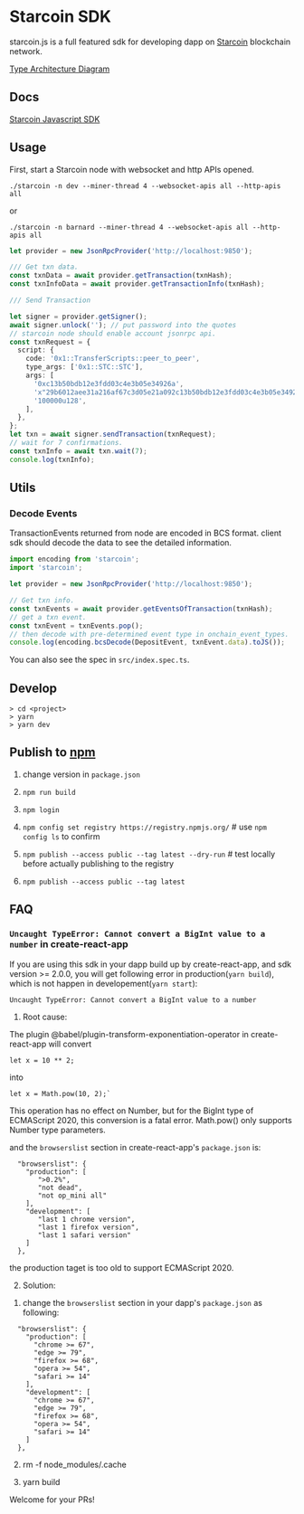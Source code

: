 # Starcoin SDK

starcoin.js is a full featured sdk for developing dapp on [Starcoin](https://github.com/starcoinorg/starcoin) blockchain network.

[Type Architecture Diagram](./src/lib/README.md)

## Docs

[Starcoin Javascript SDK](https://starcoin.org/zh/developer/sdk/javascript/)

## Usage

First, start a Starcoin node with websocket and http APIs opened.

```shell
./starcoin -n dev --miner-thread 4 --websocket-apis all --http-apis all
```

or

```shell
./starcoin -n barnard --miner-thread 4 --websocket-apis all --http-apis all
```

```typescript
let provider = new JsonRpcProvider('http://localhost:9850');

/// Get txn data.
const txnData = await provider.getTransaction(txnHash);
const txnInfoData = await provider.getTransactionInfo(txnHash);

/// Send Transaction

let signer = provider.getSigner();
await signer.unlock(''); // put password into the quotes
// starcoin node should enable account jsonrpc api.
const txnRequest = {
  script: {
    code: '0x1::TransferScripts::peer_to_peer',
    type_args: ['0x1::STC::STC'],
    args: [
      '0xc13b50bdb12e3fdd03c4e3b05e34926a',
      'x"29b6012aee31a216af67c3d05e21a092c13b50bdb12e3fdd03c4e3b05e34926a"',
      '100000u128',
    ],
  },
};
let txn = await signer.sendTransaction(txnRequest);
// wait for 7 confirmations.
const txnInfo = await txn.wait(7);
console.log(txnInfo);
```

## Utils

### Decode Events

TransactionEvents returned from node are encoded in BCS format.
client sdk should decode the data to see the detailed information.

```js
import encoding from 'starcoin';
import 'starcoin';

let provider = new JsonRpcProvider('http://localhost:9850');

// Get txn info.
const txnEvents = await provider.getEventsOfTransaction(txnHash);
// get a txn event.
const txnEvent = txnEvents.pop();
// then decode with pre-determined event type in onchain_event_types.
console.log(encoding.bcsDecode(DepositEvent, txnEvent.data).toJS());
```

You can also see the spec in `src/index.spec.ts`.

## Develop

```shell
> cd <project>
> yarn
> yarn dev
```

## Publish to [npm](https://www.npmjs.com/package/@starcoin/starcoin)

1. change version in `package.json`

2. `npm run build`

3. `npm login`

4. `npm config set registry https://registry.npmjs.org/` # use `npm config ls` to confirm

5. `npm publish --access public --tag latest --dry-run` # test locally before actually publishing to the registry

6. `npm publish --access public --tag latest`

## FAQ

### `Uncaught TypeError: Cannot convert a BigInt value to a number` in create-react-app

If you are using this sdk in your dapp build up by create-react-app, and sdk version >= 2.0.0,
you will get following error in production(`yarn build`), which is not happen in developement(`yarn start`):

`Uncaught TypeError: Cannot convert a BigInt value to a number`

1. Root cause:

The plugin @babel/plugin-transform-exponentiation-operator in create-react-app will convert

```
let x = 10 ** 2;
```

into

```
let x = Math.pow(10, 2);`
```

This operation has no effect on Number, but for the BigInt type of ECMAScript 2020, this conversion is a fatal error. Math.pow() only supports Number type parameters.

and the `browserslist` section in create-react-app's `package.json` is:

```
  "browserslist": {
    "production": [
       ">0.2%",
       "not dead",
       "not op_mini all"
    ],
    "development": [
       "last 1 chrome version",
       "last 1 firefox version",
       "last 1 safari version"
    ]
  },
```

the production taget is too old to support ECMAScript 2020.

2. Solution:

1) change the `browserslist` section in your dapp's `package.json` as following:

```
  "browserslist": {
    "production": [
      "chrome >= 67",
      "edge >= 79",
      "firefox >= 68",
      "opera >= 54",
      "safari >= 14"
    ],
    "development": [
      "chrome >= 67",
      "edge >= 79",
      "firefox >= 68",
      "opera >= 54",
      "safari >= 14"
    ]
  },
```

2. rm -f node_modules/.cache

3. yarn build

Welcome for your PRs!
